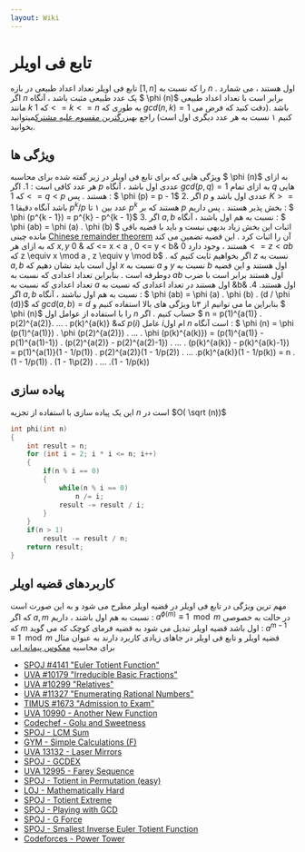 ```yaml
---
layout: Wiki
---
```


# تابع فی اویلر 
تابع فی اویلر تعداد اعداد طبیعی در بازه $[1 , n]$ را که نسبت به $n$ اول هستند ، می شمارد . اگر $n$ یک عدد طبیعی مثبت باشد ، آنگاه 
$ \phi (n)$ برابر است با تعداد اعداد طبیعی مانند $k$ که $1 <= k <= n$ به طوری که $gcd(n , k) = 1$ باشد .(دقت کنید که فرض می کنیم ۱ نسبت به هر عدد دیگری اول است)
راجع به[بزرگترین مقسوم علیه مشترک]میتوانید بخوانید.

## ویژگی ها
ویژگی هایی که برای تابع فی اویلر در زیر گفته شده برای محاسبه $ \phi (n)$ به ازای هر عدد کافی است :
$1.$ اگر $p$ عددی اول باشد ، آنگاه $gcd(p , q) = 1$ به ازای تمام $q$ هایی که $1 <= q < p$ هستند . پس :
$ \phi (p) = p - 1$
$2.$ اگر $p$ عددی اول باشد و $K >= 1$ باشد آنگاه دقیقا $p^{k} / p$ عدد بین ۱ تا $p^{k}$ هستند که بر $p$ بخش پذیر هستند . پس داریم :
$ \phi (p^{k - 1}) = p^{k} - p^{k - 1}$
$3.$ اگر $a , b$ نسبت به هم اول باشند ، آنگاه :  $ \phi (ab) = \phi (a) . \phi (b) $
اثبات این بخش زیاد بدیهی نیست و باید با قضیه باقی مانده چینی [Chinese remainder theorem](https://cp-algorithms.com/algebra/chinese-remainder-theorem.html) آن را اثبات کرد . این قضیه تضمین می کند که
به ازای هر $x , y$ که  & 0 <= x < a , 0 <= y < b& هستند ، وجود دارد $0 <= z < ab$ که z  \equiv x \mod a , z  \equiv y \mod b$ . اگر بخواهیم
ثابت کنیم که $z$ نسبت به $a , b$ اول است باید نشان دهیم که $x$ نسبت به $a$ و $y$ نسبت به $b$ اول هستند و این قضیه دوطرفه است .
بنابراین تعداد اعدادی که نسبت به $ab$ اول هستند برابر است با ضرب تعداد اعدادی که نسبت به $a$ اول هستند در تعداد اعدادی که نسبت به &b& اول هستند.
$4.$ اگر $a , b$ نسبت به هم اول نباشند ، آنگاه : $ \phi (ab) = \phi (a) . \phi (b) . (d / \phi (d))$ که $gcd(a , b) = d$
بنابراین ما می توانیم از ۳تا ویژگی های بالا استفاده کنیم و $ \phi (n)$ را با استفاده از عوامل اول $n$ حساب کنیم .
اگر $ n = p(1)^{a(1)} . p(2)^{a(2)}. ... . p(k)^{a(k)} &که $p(i)$ عامل $i$ام اول $n$ است آنگاه :
$ \phi (n) = \phi (p(1)^{a(1)}) . \phi (p(2)^{a(2)}) . ... . \phi (p(k)^{a(k)}) = (p(1)^{a(1)} - p(1)^{a(1)-1}) . (p(2)^{a(2)} - p(2)^{a(2)-1}) . ... . (p(k)^{a(k)} - p(k)^{a(k)-1})
= p(1)^{a(1)}(1 - 1/p(1)) . p(2)^{a(2)}(1 - 1/p(2)) . ... .p(k)^{a(k)}(1 - 1/p(k)) = n . (1 - 1/p(1)) . (1 - 1\p(2)) . ... .(1 - 1/p(k))

## پیاده سازی
این یک پیاده سازی با استفاده از تجزیه $n$ است در $O( \sqrt (n))$
```C++
int phi(int n) 
{
    int result = n;
    for (int i = 2; i * i <= n; i++) 
    {
        if(n % i == 0) 
        {
            while(n % i == 0)
                n /= i;
            result -= result / i;
        }
    }
    if(n > 1)
        result -= result / n;
    return result;
}

```
## کاربردهای قضیه اویلر
مهم ترین ویژگی در تابع فی اویلر در قضیه اویلر مطرح می شود و به این صورت است که اگر $a , m$ نسبت به هم اول باشند ، داریم : $a^{ \phi (m)} \equiv 1 \mod m$
در حالت به خصوصی که $m$ اول باشد قضیه اویلر تبدیل می شود به قضیه فرمای کوچک که می گوید : $a^{m - 1} \equiv 1 \mod m$
قضیه اویلر و تابع فی اویلر در جاهای زیادی کاربرد دارند به عنوان مثال برای محاسبه [معکوس پیمانه ایی]()
* [SPOJ #4141 "Euler Totient Function"](https://www.spoj.com/problems/ETF/)
* [UVA #10179 "Irreducible Basic Fractions"](https://uva.onlinejudge.org/index.php?option=onlinejudge&page=show_problem&problem=1120)
* [UVA #10299 "Relatives"](https://uva.onlinejudge.org/index.php?option=onlinejudge&page=show_problem&problem=1240)
* [UVA #11327 "Enumerating Rational Numbers"](https://uva.onlinejudge.org/index.php?option=com_onlinejudge&Itemid=8&page=show_problem&problem=2302)
* [TIMUS #1673 "Admission to Exam"](http://acm.timus.ru/problem.aspx?space=1&num=1673)
* [UVA 10990 - Another New Function](https://uva.onlinejudge.org/index.php?option=onlinejudge&page=show_problem&problem=1931)
* [Codechef - Golu and Sweetness](https://www.codechef.com/problems/COZIE)
* [SPOJ - LCM Sum](https://www.spoj.com/problems/LCMSUM/)
* [GYM - Simple Calculations (F)](http://codeforces.com/gym/100975)
* [UVA 13132 - Laser Mirrors](https://uva.onlinejudge.org/index.php?option=com_onlinejudge&Itemid=8&page=show_problem&problem=5043)
* [SPOJ - GCDEX](https://www.spoj.com/problems/GCDEX/)
* [UVA 12995 - Farey Sequence](https://uva.onlinejudge.org/index.php?option=com_onlinejudge&Itemid=8&page=show_problem&problem=4878)
* [SPOJ - Totient in Permutation (easy)](https://www.spoj.com/problems/TIP1/)
* [LOJ - Mathematically Hard](http://lightoj.com/login_main.php?url=volume_showproblem.php?problem=1007)
* [SPOJ - Totient Extreme](https://www.spoj.com/problems/DCEPCA03/)
* [SPOJ - Playing with GCD](https://www.spoj.com/problems/NAJPWG/)
* [SPOJ - G Force](https://www.spoj.com/problems/DCEPC12G/)
* [SPOJ - Smallest Inverse Euler Totient Function](https://www.spoj.com/problems/INVPHI/)
* [Codeforces - Power Tower](http://codeforces.com/problemset/problem/906/D)

[بزرگترین مقسوم علیه مشترک]:euclid_gcd
[معکوس پیمانه ایی]:modular_inverse
